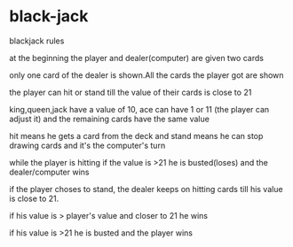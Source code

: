 # black-jack
blackjack rules

at the beginning the player and dealer(computer) are  given two cards

only one card of the dealer is shown.All the cards the player got are shown

the player can hit or stand till the value of their cards is close to 21

king,queen,jack have a value of 10, ace can have 1 or 11 (the player can adjust it) and the remaining cards have the same value

hit means he gets a card from the deck and stand means he can stop drawing cards and it's the computer's turn

while the player is hitting if the value is >21 he is busted(loses) and the dealer/computer wins

if the player choses to stand, the dealer keeps on hitting cards till his value is close to 21.

if his value is > player's value and closer to 21 he wins

if his value is >21 he is busted and the player wins
